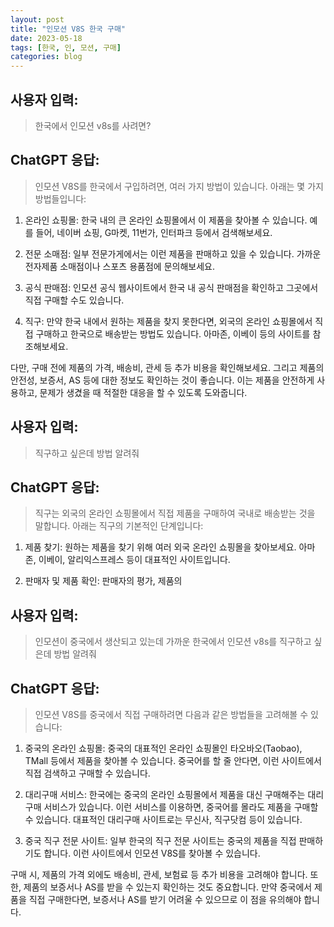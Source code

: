 ```yaml
---
layout: post
title: "인모션 V8S 한국 구매"
date: 2023-05-18
tags: [한국, 인, 모션, 구매]
categories: blog
---
```


## 사용자 입력:
> 한국에서 인모션 v8s를 사려면?

## ChatGPT 응답:
> 인모션 V8S를 한국에서 구입하려면, 여러 가지 방법이 있습니다. 아래는 몇 가지 방법들입니다:

1. 온라인 쇼핑몰: 한국 내의 큰 온라인 쇼핑몰에서 이 제품을 찾아볼 수 있습니다. 예를 들어, 네이버 쇼핑, G마켓, 11번가, 인터파크 등에서 검색해보세요.

2. 전문 소매점: 일부 전문가게에서는 이런 제품을 판매하고 있을 수 있습니다. 가까운 전자제품 소매점이나 스포츠 용품점에 문의해보세요.

3. 공식 판매점: 인모션 공식 웹사이트에서 한국 내 공식 판매점을 확인하고 그곳에서 직접 구매할 수도 있습니다.

4. 직구: 만약 한국 내에서 원하는 제품을 찾지 못한다면, 외국의 온라인 쇼핑몰에서 직접 구매하고 한국으로 배송받는 방법도 있습니다. 아마존, 이베이 등의 사이트를 참조해보세요.

다만, 구매 전에 제품의 가격, 배송비, 관세 등 추가 비용을 확인해보세요. 그리고 제품의 안전성, 보증서, AS 등에 대한 정보도 확인하는 것이 좋습니다. 이는 제품을 안전하게 사용하고, 문제가 생겼을 때 적절한 대응을 할 수 있도록 도와줍니다.


## 사용자 입력:
> 직구하고 싶은데 방법 알려줘

## ChatGPT 응답:
> 직구는 외국의 온라인 쇼핑몰에서 직접 제품을 구매하여 국내로 배송받는 것을 말합니다. 아래는 직구의 기본적인 단계입니다:

1. 제품 찾기: 원하는 제품을 찾기 위해 여러 외국 온라인 쇼핑몰을 찾아보세요. 아마존, 이베이, 알리익스프레스 등이 대표적인 사이트입니다.

2. 판매자 및 제품 확인: 판매자의 평가, 제품의

## 사용자 입력:
> 인모션이 중국에서 생산되고 있는데 가까운 한국에서 인모션 v8s를 직구하고 싶은데 방법 알려줘

## ChatGPT 응답:
> 인모션 V8S를 중국에서 직접 구매하려면 다음과 같은 방법들을 고려해볼 수 있습니다:

1. 중국의 온라인 쇼핑몰: 중국의 대표적인 온라인 쇼핑몰인 타오바오(Taobao), TMall 등에서 제품을 찾아볼 수 있습니다. 중국어를 할 줄 안다면, 이런 사이트에서 직접 검색하고 구매할 수 있습니다. 

2. 대리구매 서비스: 한국에는 중국의 온라인 쇼핑몰에서 제품을 대신 구매해주는 대리구매 서비스가 있습니다. 이런 서비스를 이용하면, 중국어를 몰라도 제품을 구매할 수 있습니다. 대표적인 대리구매 사이트로는 무신사, 직구닷컴 등이 있습니다.

3. 중국 직구 전문 사이트: 일부 한국의 직구 전문 사이트는 중국의 제품을 직접 판매하기도 합니다. 이런 사이트에서 인모션 V8S를 찾아볼 수 있습니다.

구매 시, 제품의 가격 외에도 배송비, 관세, 보험료 등 추가 비용을 고려해야 합니다. 또한, 제품의 보증서나 AS를 받을 수 있는지 확인하는 것도 중요합니다. 만약 중국에서 제품을 직접 구매한다면, 보증서나 AS를 받기 어려울 수 있으므로 이 점을 유의해야 합니다.

